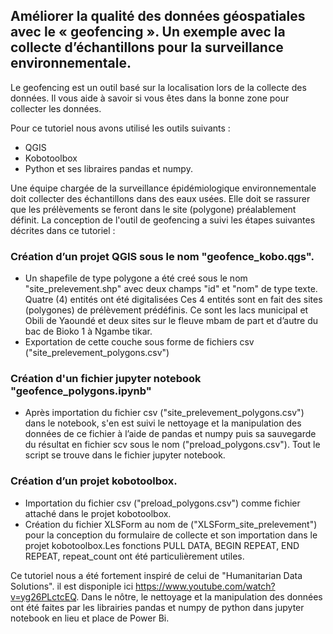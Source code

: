 ## Améliorer la qualité des données géospatiales avec le « geofencing ». Un exemple avec la collecte d’échantillons pour la surveillance environnementale.

Le geofencing est un outil basé sur la localisation lors de la collecte des données. Il vous aide à savoir si vous êtes dans la bonne zone pour collecter les données. 

Pour ce tutoriel nous avons utilisé les outils suivants :
-	QGIS
-	Kobotoolbox
-	Python et ses libraires pandas et numpy.                                                                     

Une équipe chargée de la surveillance épidémiologique environnementale doit collecter des échantillons dans des eaux usées. Elle doit se rassurer que les prélèvements se feront dans le site (polygone) préalablement définit.  La conception de l'outil de geofencing a suivi les étapes suivantes décrites dans ce tutoriel :
###	Création d’un projet QGIS sous le nom "geofence_kobo.qgs".
-	Un shapefile de type polygone a été creé sous le nom "site_prelevement.shp" avec deux champs "id" et "nom" de type texte. Quatre (4) entités ont été digitalisées  Ces 4 entités sont en fait des sites (polygones) de prélèvement prédéfinis. Ce sont les lacs municipal et Obili de Yaoundé et deux sites sur le fleuve mbam de part et d’autre du bac de Bioko 1 à Ngambe tikar.
-	Exportation de cette couche sous forme de fichiers csv ("site_prelevement_polygons.csv")
###	Création d'un fichier jupyter notebook "geofence_polygons.ipynb"    
- Après importation du fichier csv ("site_prelevement_polygons.csv") dans le notebook, s'en est suivi le nettoyage et la manipulation des données de ce fichier à l’aide de pandas et numpy puis sa sauvegarde du résultat en fichier scv sous le nom ("preload_polygons.csv"). Tout le script se trouve dans le fichier jupyter notebook.     
###	Création d’un projet kobotoolbox.
-	Importation du fichier csv ("preload_polygons.csv") comme fichier attaché dans le projet kobotoolbox.
-	Création du fichier XLSForm au nom de ("XLSForm_site_prelevement") pour la conception du formulaire de collecte et son importation dans le projet kobotoolbox.Les fonctions PULL DATA, BEGIN REPEAT, END REPEAT, repeat_count ont été particulièrement utiles.                                  

Ce tutoriel nous a été fortement inspiré de celui de "Humanitarian Data Solutions". il est disponiple ici https://www.youtube.com/watch?v=yg26PLctcEQ. Dans le nôtre, le nettoyage et la manipulation des données ont été faites par les librairies pandas et numpy de python dans jupyter notebook en lieu et place de Power Bi.             

